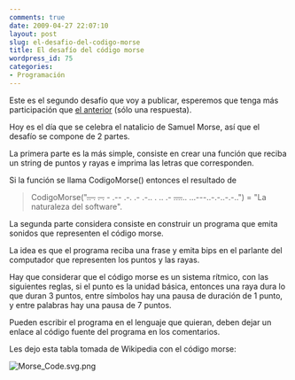 ```yaml
---
comments: true
date: 2009-04-27 22:07:10
layout: post
slug: el-desafio-del-codigo-morse
title: El desafío del código morse
wordpress_id: 75
categories:
- Programación
---
```


Este es el segundo desafío que voy a publicar, esperemos que tenga más participación que [el anterior](http://www.lnds.net/2008/08/zig_zag_un_desafio.html) (sólo una respuesta).

Hoy es el día que se celebra el natalicio de Samuel Morse, así que el desafío se compone de 2 partes.

La primera parte es la más simple, consiste en crear una función que reciba un string de puntos y rayas e imprima las letras que corresponden.

Si la función se llama CodigoMorse() entonces el resultado de

> CodigoMorse("<del>.. .</del> <del>. .</del> - .-- .-. .- .-.. . .. .- <del>....</del>.. ...---..-.-..-.-..") = "La naturaleza del software".

La segunda parte considera consiste en construir un programa que emita sonidos que representen el código morse.

La idea es que el programa reciba una frase y emita bips en el parlante del computador que representen los puntos y las rayas.

Hay que considerar que el código morse es un sistema rítmico, con las siguientes reglas, si el punto es la unidad básica, entonces una raya dura lo que duran 3 puntos, entre símbolos hay una pausa de duración de 1 punto, y entre palabras hay una pausa de 7 puntos.

Pueden escribir el programa en el lenguaje que quieran, deben dejar un enlace al código fuente del programa en los comentarios.

Les dejo esta tabla tomada de Wikipedia con el código morse:

  


![Morse_Code.svg.png](http://www.lnds.net/images/450px-International_Morse_Code.svg.png)

